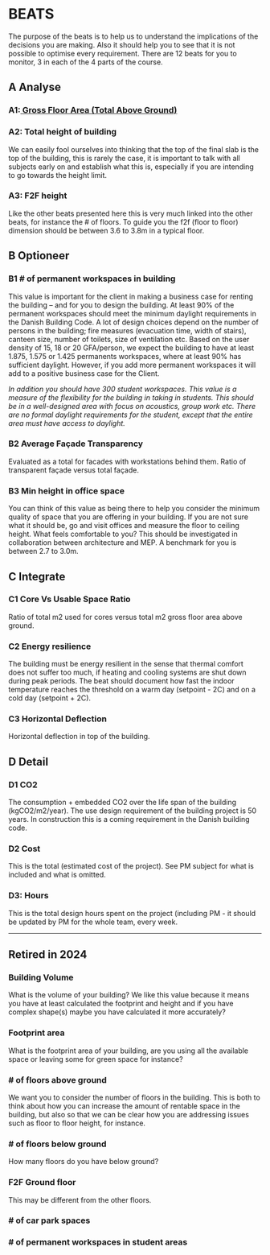 # BEATS 
The purpose of the beats is to help us to understand the implications of the decisions you are making. Also it should help you to see that it is not possible to optimise every requirement. There are 12 beats for you to monitor, 3 in each of the 4 parts of the course.

## A Analyse

### A1:[ Gross Floor Area (Total Above Ground) ](/GrossFloorArea/README.md)

### A2: Total height of building 
We can easily fool ourselves into thinking that the top of the final slab is the top of the building, this is rarely the case, it is important to talk with all subjects early on and establish what this is, especially if you are intending to go towards the height limit. 

### A3: F2F height 
Like the other beats presented here this is very much linked into the other beats, for instance the # of floors. To guide you the f2f (floor to floor) dimension should be between 3.6 to 3.8m in a typical floor. 

##  B Optioneer

### B1 # of permanent workspaces in building 
This value is important for the client in making a business case for renting the building – and for you to design the building. At least 90% of the permanent workspaces should meet the minimum daylight requirements in the Danish Building Code. A lot of design choices depend on the number of persons in the building; fire measures (evacuation time, width of stairs), canteen size, number of toilets, size of ventilation etc. Based on the user density of 15, 18 or 20 GFA/person, we expect the building to have at least 1.875, 1.575 or 1.425 permanents workspaces, where at least 90% has sufficient daylight. However, if you add more permanent workspaces it will add to a positive business case for the Client. 

*In addition you should have 300 student workspaces. This value is a measure of the flexibility for the building in taking in students. This should be in a well-designed area with focus on acoustics, group work etc. There are no formal daylight requirements for the student, except that the entire area must have access to daylight.*

### B2 Average Façade Transparency 
Evaluated as a total for facades with workstations behind them. Ratio of transparent façade versus total façade. 

### B3 Min height in office space 
You can think of this value as being there to help you consider the minimum quality of space that you are offering in your building. If you are not sure what it should be, go and visit offices and measure the floor to ceiling height. What feels comfortable to you? This should be investigated in collaboration between architecture and MEP. A benchmark for you is between 2.7 to 3.0m. 


## C Integrate

### C1 Core Vs Usable Space Ratio 
Ratio of total m2 used for cores versus total m2 gross floor area above ground. 

### C2 Energy resilience 
The building must be energy resilient in the sense that thermal comfort does not suffer too much, if heating and cooling systems are shut down during peak periods. The beat should document how fast the indoor temperature reaches the threshold on a warm day (setpoint - 2C) and on a cold day (setpoint + 2C). 

### C3 Horizontal Deflection 
Horizontal deflection in top of the building. 

## D Detail

### D1 CO2 
The consumption + embedded CO2 over the life span of the building (kgCO2/m2/year). The use design requirement of the building project is 50 years. In construction this is a coming requirement in the Danish building code. 

### D2 Cost 
This is the total (estimated cost of the project). See PM subject for what is included and what is omitted. 

### D3: Hours 
This is the total design hours spent on the project (including PM - it should be updated by PM for the whole team, every week.

***

## Retired in 2024

### Building Volume 
What is the volume of your building? We like this value because it means you have at least calculated the footprint and height and if you have complex shape(s) maybe you have calculated it more accurately? 

### Footprint area 
What is the footprint area of your building, are you using all the available space or leaving some for green space for instance? 

### # of floors above ground 
We want you to consider the number of floors in the building. This is both to think about how you can increase the amount of rentable space in the building, but also so that we can be clear how you are addressing issues such as floor to floor height, for instance. 

### # of floors below ground 
How many floors do you have below ground? 

### F2F Ground floor 
This may be different from the other floors. 
### # of car park spaces 

### # of permanent workspaces in student areas

